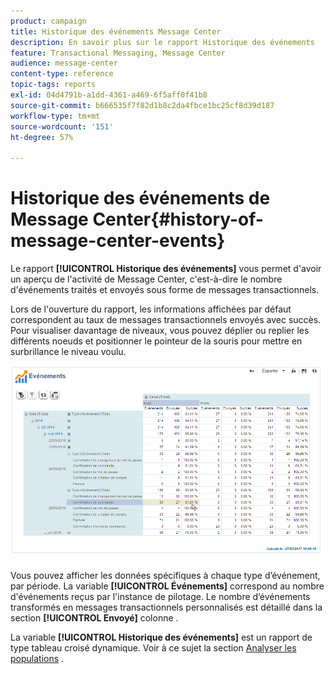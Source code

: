 ```yaml
---
product: campaign
title: Historique des événements Message Center
description: En savoir plus sur le rapport Historique des événements
feature: Transactional Messaging, Message Center
audience: message-center
content-type: reference
topic-tags: reports
exl-id: 04d4791b-a1dd-4361-a469-6f5aff0f41b8
source-git-commit: b666535f7f82d1b8c2da4fbce1bc25cf8d39d187
workflow-type: tm+mt
source-wordcount: '151'
ht-degree: 57%

---
```


# Historique des événements de Message Center{#history-of-message-center-events}



Le rapport **[!UICONTROL Historique des événements]** vous permet d&#39;avoir un aperçu de l&#39;activité de Message Center, c&#39;est-à-dire le nombre d&#39;événements traités et envoyés sous forme de messages transactionnels.

Lors de l&#39;ouverture du rapport, les informations affichées par défaut correspondent au taux de messages transactionnels envoyés avec succès. Pour visualiser davantage de niveaux, vous pouvez déplier ou replier les différents noeuds et positionner le pointeur de la souris pour mettre en surbrillance le niveau voulu.

![](assets/messagecenter_reporting_001.png)

Vous pouvez afficher les données spécifiques à chaque type d’événement, par période. La variable **[!UICONTROL Événements]** correspond au nombre d&#39;événements reçus par l&#39;instance de pilotage. Le nombre d’événements transformés en messages transactionnels personnalisés est détaillé dans la section **[!UICONTROL Envoyé]** colonne .

La variable **[!UICONTROL Historique des événements]** est un rapport de type tableau croisé dynamique. Voir à ce sujet la section [Analyser les populations](../../reporting/using/about-descriptive-analysis.md) .
